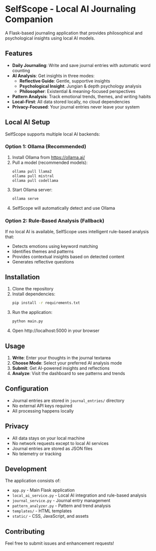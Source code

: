 # SelfScope - Local AI Journaling Companion

A Flask-based journaling application that provides philosophical and psychological insights using local AI models.

## Features

- **Daily Journaling**: Write and save journal entries with automatic word counting
- **AI Analysis**: Get insights in three modes:
  - **Reflective Guide**: Gentle, supportive insights
  - **Psychological Insight**: Jungian & depth psychology analysis
  - **Philosopher**: Existential & meaning-focused perspectives
- **Pattern Analysis**: Track emotional trends, themes, and writing habits
- **Local-First**: All data stored locally, no cloud dependencies
- **Privacy-Focused**: Your journal entries never leave your system

## Local AI Setup

SelfScope supports multiple local AI backends:

### Option 1: Ollama (Recommended)

1. Install Ollama from https://ollama.ai/
2. Pull a model (recommended models):
   ```bash
   ollama pull llama2
   ollama pull mistral
   ollama pull codellama
   ```
3. Start Ollama server:
   ```bash
   ollama serve
   ```
4. SelfScope will automatically detect and use Ollama

### Option 2: Rule-Based Analysis (Fallback)

If no local AI is available, SelfScope uses intelligent rule-based analysis that:
- Detects emotions using keyword matching
- Identifies themes and patterns
- Provides contextual insights based on detected content
- Generates reflective questions

## Installation

1. Clone the repository
2. Install dependencies:
   ```bash
   pip install -r requirements.txt
   ```
3. Run the application:
   ```bash
   python main.py
   ```
4. Open http://localhost:5000 in your browser

## Usage

1. **Write**: Enter your thoughts in the journal textarea
2. **Choose Mode**: Select your preferred AI analysis mode
3. **Submit**: Get AI-powered insights and reflections
4. **Analyze**: Visit the dashboard to see patterns and trends

## Configuration

- Journal entries are stored in `journal_entries/` directory
- No external API keys required
- All processing happens locally

## Privacy

- All data stays on your local machine
- No network requests except to local AI services
- Journal entries are stored as JSON files
- No telemetry or tracking

## Development

The application consists of:
- `app.py` - Main Flask application
- `local_ai_service.py` - Local AI integration and rule-based analysis  
- `journal_service.py` - Journal entry management
- `pattern_analyzer.py` - Pattern and trend analysis
- `templates/` - HTML templates
- `static/` - CSS, JavaScript, and assets

## Contributing

Feel free to submit issues and enhancement requests!